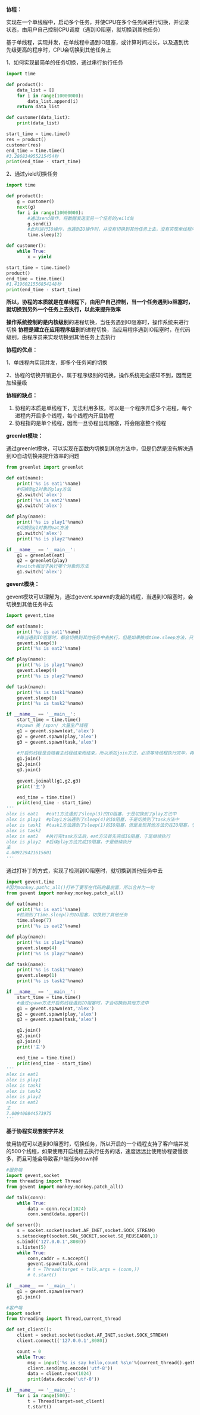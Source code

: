 **协程：**

实现在一个单线程中，启动多个任务，并使CPU在多个任务间进行切换，并记录状态，由用户自己控制CPU调度（遇到IO阻塞，就切换到其他任务）

基于单线程，实现并发，在单线程中遇到IO阻塞，或计算时间过长，以及遇到优先级更高的程序时，CPU会切换到其他任务上

1、如何实现最简单的任务切换，通过串行执行任务

```python
import time

def product():
    data_list = []
    for i in range(10000000):
        data_list.append(i)
    return data_list

def customer(data_list):
    print(data_list)

start_time = time.time()
res = product()
customer(res)
end_time = time.time()
#3.286834955215454秒
print(end_time - start_time)
```



2、通过yield切换任务

```python
import time

def product():
    g = customer()
    next(g)
    for i in range(10000000):
        #通过send操作，将数据发送至另一个任务的yeild处
        g.send(i)
        #此时进行IO操作，当遇到IO操作时，并没有切换到其他任务上去，没有实现单线程内实现并发
        time.sleep(2)

def customer():
    while True:
        x = yield

start_time = time.time()
product()
end_time = time.time()
#1.4196021556854248秒
print(end_time - start_time)
```




**所以，协程的本质就是在单线程下，由用户自己控制，当一个任务遇到io阻塞时，就切换到另外一个任务上去执行，以此来提升效率**



**操作系统控制的是内核级别**的进程切换，当任务遇到IO阻塞时，操作系统来进行切换
**协程是建立在应用程序级别**的进程切换，当应用程序遇到IO阻塞时，在代码级别，由程序员来实现切换到其他任务上去执行



**协程的优点：**

1、单线程内实现并发，即多个任务间的切换

2、协程的切换开销更小，属于程序级别的切换，操作系统完全感知不到，因而更加轻量级

**协程的缺点：**


1. 协程的本质是单线程下，无法利用多核，可以是一个程序开启多个进程，每个进程内开启多个线程，每个线程内开启协程
2. 协程指的是单个线程，因而一旦协程出现阻塞，将会阻塞整个线程



**greenlet模块：**

通过greenlet模块，可以实现在函数内切换到其他方法中，但是仍然是没有解决遇到IO自动切换来提升效率的问题

```python
from greenlet import greenlet

def eat(name):
    print('%s is eat1'%name)
    #切换到g2对象的play方法
    g2.switch('alex')
    print('%s is eat2'%name)
    g2.switch('alex')

def play(name):
    print('%s is play1'%name)
    #切换到g1对象的eat方法
    g1.switch('alex')
    print('%s is play2'%name)

if __name__ == '__main__':
    g1 = greenlet(eat)
    g2 = greenlet(play)
	#switch相当于执行哪个对象的方法
    g1.switch('alex')
```



**gevent模块：**

gevent模块可以理解为，通过gevent.spawn的发起的线程，当遇到IO阻塞时，会切换到其他任务中去

```python
import gevent,time

def eat(name):
    print('%s is eat1'%name)
    #每当遇到IO阻塞时，都会切换到其他任务中去执行，但是如果换成time.sleep方法，只会在原地等待
    gevent.sleep(3)
    print('%s is eat2'%name)

def play(name):
    print('%s is play1'%name)
    gevent.sleep(4)
    print('%s is play2'%name)

def task(name):
    print('%s is task1'%name)
    gevent.sleep(1)
    print('%s is task2'%name)

if __name__ == '__main__':
    start_time = time.time()
    #spawn 美 /spɔn/ 大量生产线程
    g1 = gevent.spawn(eat,'alex')
    g2 = gevent.spawn(play,'alex')
    g3 = gevent.spawn(task,'alex')
	
    #开启的线程是会随着主线程结束而结束，所以添加join方法，必须等待线程执行完毕，再执行主线程
    g1.join()
    g2.join()
    g3.join()
    
    gevent.joinall(g1,g2,g3)
    print('主')

    end_time = time.time()
    print(end_time - start_time)
'''
alex is eat1   #eat1方法遇到了sleep(3)的IO阻塞，于是切换到了play方法中
alex is play1  #play1方法遇到了sleep(4)的IO阻塞，于是切换到了task方法中
alex is task1  #task1方法遇到了sleep(1)的IO阻塞，但是发现其他方法仍在IO阻塞，于是切换回task方法继续执行
alex is task2  
alex is eat2   #执行完task方法后，eat方法首先完成IO阻塞，于是继续执行
alex is play2  #后续play方法完成IO阻塞，于是继续执行
主
4.009229421615601
'''
```



通过打补丁的方式，实现了检测到IO阻塞时，就切换到其他任务中去

```python
import gevent,time
#因为monkey.pathc_all()打补丁要写在代码的最前面，所以合并为一句
from gevent import monkey;monkey.patch_all()

def eat(name):
    print('%s is eat1'%name)
    #检测到了time.sleep()的IO阻塞，切换到了其他任务
    time.sleep(7)
    print('%s is eat2'%name)

def play(name):
    print('%s is play1'%name)
    gevent.sleep(4)
    print('%s is play2'%name)

def task(name):
    print('%s is task1'%name)
    gevent.sleep(1)
    print('%s is task2'%name)

if __name__ == '__main__':
    start_time = time.time()
    #通过spawn方法开启的线程遇到IO阻塞时，才会切换到其他方法中
    g1 = gevent.spawn(eat,'alex')
    g2 = gevent.spawn(play,'alex')
    g3 = gevent.spawn(task,'alex')

    g1.join()
    g2.join()
    g3.join()
    print('主')

    end_time = time.time()
    print(end_time - start_time)
'''
alex is eat1
alex is play1
alex is task1
alex is task2
alex is play2
alex is eat2
主
7.009400844573975
'''
```



**基于协程实现套接字并发**

使用协程可以遇到IO阻塞时，切换任务，所以开启的一个线程支持了客户端并发的500个线程，如果使用开启线程去执行任务的话，速度远远比使用协程要慢很多，而且可能会导致客户端任务down掉

```python
#服务端
import gevent,socket
from threading import Thread
from gevent import monkey;monkey.patch_all()

def talk(conn):
    while True:
        data = conn.recv(1024)
        conn.send(data.upper())

def server():
    s = socket.socket(socket.AF_INET,socket.SOCK_STREAM)
    s.setsockopt(socket.SOL_SOCKET,socket.SO_REUSEADDR,1)
    s.bind(('127.0.0.1',8080))
    s.listen(5)
    while True:
        conn,caddr = s.accept()
        gevent.spawn(talk,conn)
        # t = Thread(target = talk,args = (conn,))
        # t.start()

if __name__ == '__main__':
    g1 = gevent.spawn(server)
    g1.join()
```



```python
#客户端
import socket
from threading import Thread,current_thread

def set_client():
    client = socket.socket(socket.AF_INET,socket.SOCK_STREAM)
    client.connect(('127.0.0.1',8080))

    count = 0
    while True:
        msg = input('%s is say hello,count %s\n'%(current_thread().getName(),count))
        client.send(msg.encode('utf-8'))
        data = client.recv(1024)
        print(data.decode('utf-8'))

if __name__ == '__main__':
    for i in range(500):
        t = Thread(target=set_client)
        t.start()
```

